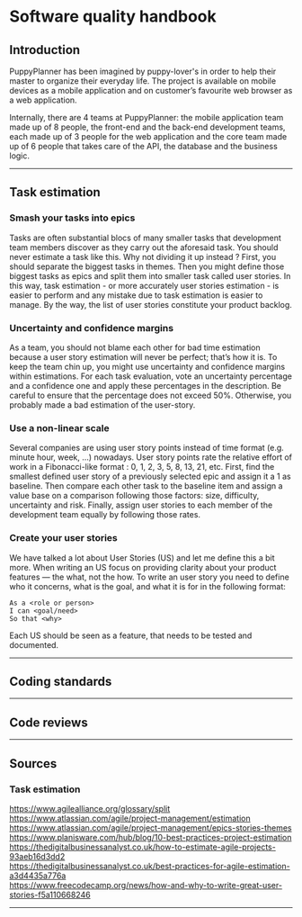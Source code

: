 <!-- TODO add resource picture -->
<!-- ![PuppyPlanner Logo](./resources/logo.png)   -->
# Software quality handbook

## Introduction  
PuppyPlanner has been imagined by puppy-lover's in order to help their master to organize their everyday life. The project is available on mobile devices as a mobile application and on customer’s favourite web browser as a web application.

Internally, there are 4 teams at PuppyPlanner: the mobile application team made up of 8 people, the front-end and the back-end development teams, each made up of 3 people for the web application and the core team made up of 6 people that takes care of the API, the database and the business logic.

***

## Task estimation

### Smash your tasks into epics
Tasks are often substantial blocs of many smaller tasks that development team members discover as they carry out the aforesaid task. You should never estimate a task like this. Why not dividing it up instead ? First, you should separate the biggest tasks in themes. Then you might define those biggest tasks as epics and split them into smaller task called user stories. In this way, task estimation - or more accurately user stories estimation - is easier to perform and any mistake due to task estimation is easier to manage. By the way, the list of user stories constitute your product backlog.

### Uncertainty and confidence margins
As a team, you should not blame each other for bad time estimation because a user story estimation will never be perfect; that’s how it is. To keep the team chin up, you might use uncertainty and confidence margins within estimations. For each task evaluation, vote an uncertainty percentage and a confidence one and apply these percentages in the description. Be careful to ensure that the percentage does not exceed 50%. Otherwise, you probably made a bad estimation of the user-story.

<!-- TODO add resource picture -->
<!-- ![Task estimation diagram](./resources/figure1.png)   -->
<!-- _Figure 1: Define user stories from substantial tasks_ -->

### Use a non-linear scale
Several companies are using user story points instead of time format (e.g. minute hour, week, …) nowadays. User story points rate the relative effort of work in a Fibonacci-like format : 0, 1, 2, 3, 5, 8, 13, 21, etc.
First, find the smallest defined user story of a previously selected epic and assign it a 1 as baseline. Then compare each other task to the baseline item and assign a value base on a comparison following those factors: size, difficulty, uncertainty and risk. Finally, assign user stories to each member of the development team equally by following those rates.


### Create your user stories

We have talked a lot about User Stories (US) and let me define this a bit more. When writing an US focus on providing clarity about your product features — the what, not the how. To write an user story you need to define who it concerns, what is the goal, and what it is for in the following format:
```gherkin
As a <role or person>
I can <goal/need>
So that <why>
```

Each US should be seen as a feature, that needs to be tested and documented.
***

## Coding standards

***

## Code reviews
***

## Sources

### Task estimation
https://www.agilealliance.org/glossary/split  
https://www.atlassian.com/agile/project-management/estimation  
https://www.atlassian.com/agile/project-management/epics-stories-themes  
https://www.planisware.com/hub/blog/10-best-practices-project-estimation  
https://thedigitalbusinessanalyst.co.uk/how-to-estimate-agile-projects-93aeb16d3dd2  
https://thedigitalbusinessanalyst.co.uk/best-practices-for-agile-estimation-a3d4435a776a  
https://www.freecodecamp.org/news/how-and-why-to-write-great-user-stories-f5a110668246  

***